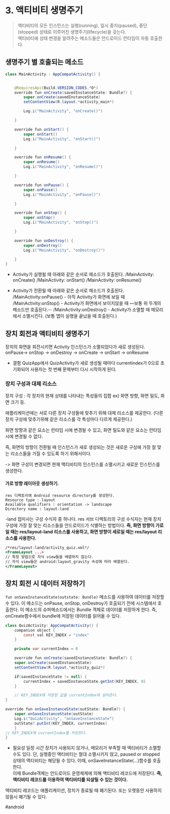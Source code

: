 # 3. 액티비티 생명주기
> 액티비티의 모든 인스턴스는 실행(running), 일시 중지(paused), 중단(stopped) 상태로 이루어진 생명주기(lifecycle)을 갖는다.  
> 액티비티에 상태 변경을 알려주는 메소드들은 안드로이드 런타임이 자동 호출한다.  

##  생명주기 별 호출되는 메소드

```java
class MainActivity : AppCompatActivity() {


    @RequiresApi(Build.VERSION_CODES.*O*)
    override fun onCreate(savedInstanceState: Bundle?) {
        super.onCreate(savedInstanceState)
        setContentView(R.layout.*activity_main*)

        Log.i("MainActivity", "onCreate()")

    }

    override fun onStart() {
        super.onStart()
        Log.i("MainActivity", "onStart()")

    }

    override fun onResume() {
        super.onResume()
        Log.i("MainActivity", "onResume()")

    }

    override fun onPause() {
        super.onPause()
        Log.i("MainActivity", "onPause()")

    }

    override fun onStop() {
        super.onStop()
        Log.i("MainActivity", "onStop()")

    }

    override fun onDestroy() {
        super.onDestroy()
        Log.i("MainActivity", "onDestroy()")

    }
}

```

* Activity가 실행될 때
아래와 같은 순서로 메소드가 호출된다.
/MainActivity: onCreate()
/MainActivity: onStart()
/MainActivity: onResume()

* Activity가 전환될 때
아래와 같은 순서로 메소드가 호출된다.
/MainActivity:onPause() - 아직 Activity가 화면에 보일 때
/MainActivity:onStop()  - Activity가 화면에서 보이지않을 때
—보통 위 두개의 메소드만 호출된다.--
/MainActivity:onDestroy() - Activity가 소멸할 때
메모리에서 소멸시킨다.
(보통 앱이 실행을 끝났을 때 호출된다.)

## 장치 회전과 액티비티 생명주기
장치의 화면을 회전시키면 Activity 인스턴스가 소멸되었다가 새로 생성된다.
onPause-> onStop -> onDestroy  -> onCreate -> onStart -> onResume

* 결함 
QuizApp에서 QuizActivity가 새로 생성될 때마다 currentindex가 0으로 초기화되어 사용자는 첫 번째 문제부터 다시 시작하게 된다. 

### 장치 구성과 대체 리소스
장치 구성 : 각 장치의 현재 상태를 나타내는 특성들의 집합
		  ex) 화면 방향, 화면 밀도, 화면 크기 등.

애플리케이션에는 서로 다른 장치 구성들에 맞추기 위해 대체 리소스를 제공한다. 
(다른 장치 구성에 맞추기위해 같은 리소스를 각 특성마다 다르게 제공한다.)

화면 방향과 같은 요소는 런타임 시에 변경될 수 있고, 화면 밀도와 같은 요소는 런타임 시에 변경될 수 없다.

즉, 화면의 방향이 전환될 때 인스턴스가 새로 생성되는 것은 새로운 구성에 가장 잘 맞는 리소스들을 가질 수 있도록 하기 위해서이다.

-> 화면 구성이 변경되면 현재 액티비티의 인스턴스를 소멸시키고 새로운 인스턴스를 생성한다.

#### 가로 방향 레이아웃 생성하기.
```
res 디렉토리에 Android resource directory를 생성한다.
Resource type : layout
Available qualifiers : orientation -> landscape
Directory name : layout-land
```
-land 접미사는 구성 수식자 중 하나다. 
res 서브 디렉토리의 구성 수식자는 현재 장치 구성에 가장 잘 맞는 리소스들을 안드로이드가 식별하는 방법이다.
**즉, 화면 방향이 가로일 때는 res/layout-land 리소스를 사용하고, 화면 방향이 세로일 때는 res/layout 리소스를 사용한다.**

```xml
/*res/layout-land/activity_quiz.xml*/
<FrameLayout ...>
// 특정 방법으로 자식 view들을 배열하지 않는다.
// 자식 view들은 android:layout_gravity 속성에 따라 배열된다.
</FrameLayout>
```

## 장치 회전 시 데이터 저장하기
`fun onSaveInstanceState(outstate: Bundle)`
메소드를 사용하여 데이터를 저장할 수 있다.
이 메소드는 onPause, onStop, onDestroy가 호출되기 전에 시스템에서 호출한다.
이 메소드의 슈퍼메소드에서는 Bundle 객체로 데이터를 저장하게 한다. 
즉, onCreate함수에서 bundle에 저장된 데이터를 읽어올 수 있다.

```java
class QuizActivity: AppCompatActivity() {
	companion object {
		const val KEY_INDEX = "index"
	}

	private var currentIndex = 0

	override fun onCreate(savedInstanceState: Bundle?) {
    super.onCreate(savedInstanceState)
    setContentView(R.layout.*activity_quiz*)

    if(savedInstanceState != null) {
        currentIndex = savedInstanceState.getInt(KEY_INDEX, 0)
    }

	// KEY_INDEX에 저장된 값을 currentIndex에 넣어준다.
}	

override fun onSaveInstanceState(outState: Bundle?) {
    super.onSaveInstanceState(outState)
    Log.i("QuizActivity", "onSaveInstanceState")
    outState?.putInt(KEY_INDEX, currentIndex)
	}
// KEY_INDEX에 currentIndex를 저장한다.
}
```

* 필요성
일정 시간 장치가 사용되지 않거나, 메모리가 부족할 때 액티비티가 소멸할 수도 있다. 단, 실행중인 액티비티는 절대 소멸시키지 않고, paused or stopped 상태의 액티비티는 해당될 수 있다. 이때, onSaveInstanceState(...)함수를 호출한다.  
이때 Bundle객체는 안드로이드 운영체제에 의해 액티비티 레코드에 저장된다. 
**즉, 액티비티 레코드를 이용하여 액티비티를 되살릴 수 있는 것이다.**

액티비티 레코드는 애플리케이션, 장치가 종료될 때 폐기된다.  또는 오랫동안 사용하지 않을시 폐기될 수 있다.


#android